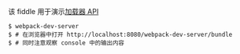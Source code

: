 该 fiddle 用于演示[加载器 API](http://webpack.github.io/docs/loaders.html#loader-context)

```
$ webpack-dev-server
$ # 在浏览器中打开 http://localhost:8080/webpack-dev-server/bundle
$ # 同时注意观察 console 中的输出内容
```
